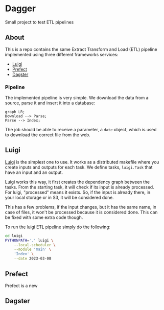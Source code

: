 
# Dagger

Small project to test ETL pipelines

## About

This is a repo contains the same Extract Transform and Load (ETL) pipeline
implemented using three different frameworks services:

- [Luigi](#luigi)
- [Prefect](#prefetc)
- [Dagster](#dagster)

### Pipeline

The implemented pipeline is very simple. We download the data from a source,
parse it and insert it into a database:

```mermaid
graph LR;
Download --> Parse;
Parse --> Index;
```

The job should be able to receive a parameter, a `date` object, which is used
to download the correct file from the web.

## Luigi

[Luigi][1] is the simplest one to use. It works as a distributed makefile where
you create inputs and outputs for each task. We define tasks, `luigi.Task` that
have an input and an output.

Luigi works this way, it first creates the dependency graph between the tasks.
From the starting task, it will check if its input is already processed. For
luigi, "processed" means it exists. So, if the input is already there, in your
local storage or in S3, it will be considered done.

This has a few problems, if the input changes, but it has the same name, in
case of files, it won't be processed because it is considered done. This can
be fixed with some extra code though.

To run the luigi ETL pipeline simply do the following:

```sh
cd luigi
PYTHONPATH='.' luigi \
    --local-scheduler \
    --module 'main' \
    'Index' \
    --date 2023-03-08
```

## Prefect

Prefect is a new

## Dagster


[1]: https://github.com/spotify/luigi

